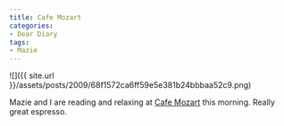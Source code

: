 ```yaml
---
title: Cafe Mozart
categories:
- Dear Diary
tags:
- Mazie
---
```


![]({{ site.url }}/assets/posts/2009/68f1572ca6ff59e5e381b24bbbaa52c9.png)
  



Mazie and I are reading and relaxing at [Cafe Mozart](http://centerstagechicago.com/restaurants/cafe-mozart.html) this morning. Really great espresso.
